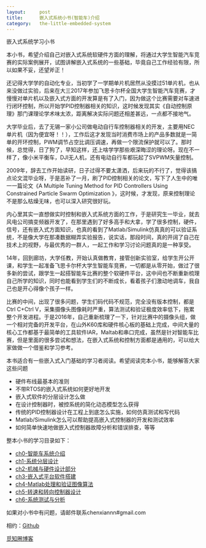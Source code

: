```yaml
---
layout:     post
title:      嵌入式系统小书(智能车)介绍
category:   the-little-embedded-system
---
```


嵌入式系统学习小书

本小书，希望介绍自己对嵌入式系统软硬件方面的理解，将通过大学生智能汽车竞赛的实际案例展开，试图讲解嵌入式系统的一些基础，毕竟自己工作经验有限，所以如果不妥，还望斧正！

还记得大学学的自动化专业，当初学了一学期单片机居然从没摸过51单片机，也从来没做过实验，后来在大三2017年参加飞思卡尔杯全国大学生智能汽车竞赛，才慢慢对单片机以及嵌入式方面的开发算是有了入门，因为做这个比赛需要对车速进行闭环控制，所以开始学PID控制器相关的知识，这时候发现其实《自动控制原理》那门课理论学术味太浓，距离解决实际问题还相差甚远，一点都不接地气。

大学毕业后，去了无锡一家小公司做电动自行车控制器相关的开发，主要用NEC单片机（因为便宜呀！！），工作后这才发现当时消费市场上的产品多数就是一简单的开环控制，PWM调节占空比调压调速，再做一个限流保护就可以了。那时候，总觉得，日了狗了，早知这样，还上啥学学那些艰深晦涩的理论呀。现在不一样了，像小米平衡车，DJI无人机，还有电动自行车都玩起了SVPWM矢量控制。

2009年，辞去工作开始读研，日子过得不要太潇洒，后来玩的不行了，觉得该搞点论文混毕业呀，于是恶补了一月，刷了PID控制相关的论文，写下了人生中的唯一一篇论文《A Multiple Tuning Method for PID Controllers Using Constrained Particle Swarm Optimization 》，这时候，才发现，原来控制理论不是那么枯燥无味，也可以深入研究很好玩。

内心里其实一直想做实时控制和嵌入式系统方面的工作，于是研究生一毕业，就去风电公司搞变频器开发了，在那里遇到了好多高手和大拿，学了很多控制，硬件，信号，还有嵌入式方面知识，也真的看到了Matlab/Simulink仿真真的可以验证系统，不是像大学在那凑数据糊弄实验报告，说实话，那段时间，真的开阔了自己在技术上的视野，与最优秀的一群人，一起工作和学习讨论问题真的是一种享受。

14年，回到廊坊，大学任教，开始认真做教育，接管创新实验室，给学生开公开课，和学生一起准备飞思卡尔杯大学生智能车竞赛，一切都是从零开始，做过了很多新的尝试，跟学生一起搭智能车比赛的整个软硬件平台，这中间也不断重新梳理自己所学的知识，同时也能看到学生们的不断成长，看着孩子们激动地调车，我自己也是开心得像个孩子一样。

比赛的中间，出现了很多问题，学生们码代码不规范，完全没有版本控制，都是Ctrl C+Ctrl V，采集摄像头图像耗时严重，算法测试和验证极度效率低下，拖累整个开发进程。于是2016年，自己重新梳理了一下，针对比赛中的摄像头组，做一个相对完备的开发平台，在山外K60库和硬件核心板的基础上完成，中间大量的核心工作都基于最简单的工具软件IAR，Maltab和串口完成，虽然是针对智能车比赛，但是里面的很多尝试和想法，在嵌入式系统和控制方面都是通用的，可以给大家做做一个借鉴和学习参考。

本书适合有一些嵌入式入门基础的学习者阅读。希望阅读完本小书，能够解答大家这些问题

* 硬件布线最基本的准则
* 不带RTOS的嵌入式系统如何更好地开发
* 嵌入式软件的分层设计怎么做
* 在设计控制器时，被控系统的简化动态模型怎么获得
* 传统的PID控制器设计在工程上到底怎么实施，如何仿真测试和写代码
* Matlab/Simulink怎么可以帮助提高嵌入式控制器的开发和测试效率
* 如何简单快速地做嵌入式控制器故障分析和错误排查，等等

整本小书的学习目录如下：

* [ch0-智能车系统介绍](ch0-embedded-system-inctruction)
* [ch1-系统分层设计](ch1-system-hierarchical-design)
* [ch2-机械与硬件设计部分](ch2-hardware-design)
* [ch3-嵌入式平台软件搭建](ch3-embedded-system-platform)
* [ch4-Matlab处理和验证图像算法](ch4-matlab-for-image-processing)
* [ch5-转速和转向控制器设计](ch5-controller-design)
* [ch6-系统测试与分析](ch6-system-test-and-analysis)

如果对小书中有问题，请邮件联系chenxiannn\#gmail.com

相约：[Github](https://github.com/chenxiannn)

[觅知圈博客](https://blog.mizhiquan.com)


